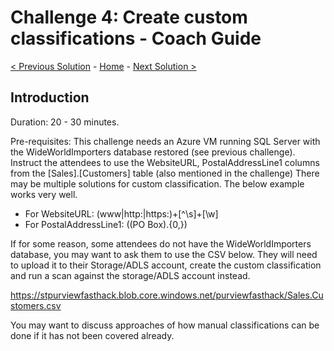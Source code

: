 # Challenge 4: Create custom classifications - Coach Guide 

[< Previous Solution](./Solution3.md) - [Home](./README.md) - [Next Solution >](./Solution5.md)


## Introduction

Duration: 20 - 30 minutes. 

Pre-requisites: This challenge needs an Azure VM running SQL Server with the WideWorldImporters database restored (see previous challenge).
Instruct the attendees to use the WebsiteURL, PostalAddressLine1 columns from the [Sales].[Customers] table (also mentioned in the challenge) 
There may be multiple solutions for custom classification. The below example works very well.

- For WebsiteURL: (www|http:|https:)+[^\s]+[\w] 
- For PostalAddressLine1: ((PO Box).{0,}) 

If for some reason, some attendees do not have the WideWorldImporters database, you may want to ask them to use the CSV below. They will need to upload it to their Storage/ADLS account, create the custom classification and run a scan against the storage/ADLS account instead.

https://stpurviewfasthack.blob.core.windows.net/purviewfasthack/Sales.Customers.csv  

You may want to discuss approaches of how manual classifications can be done if it has not been covered already.
